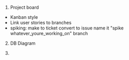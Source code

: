 1. Project board
  - Kanban style
  - Link user stories to branches
  - spiking:
    make to ticket
    convert to issue
    name it "spike whatever_youre_working_on" branch
    
2. DB Diagram

3. 
